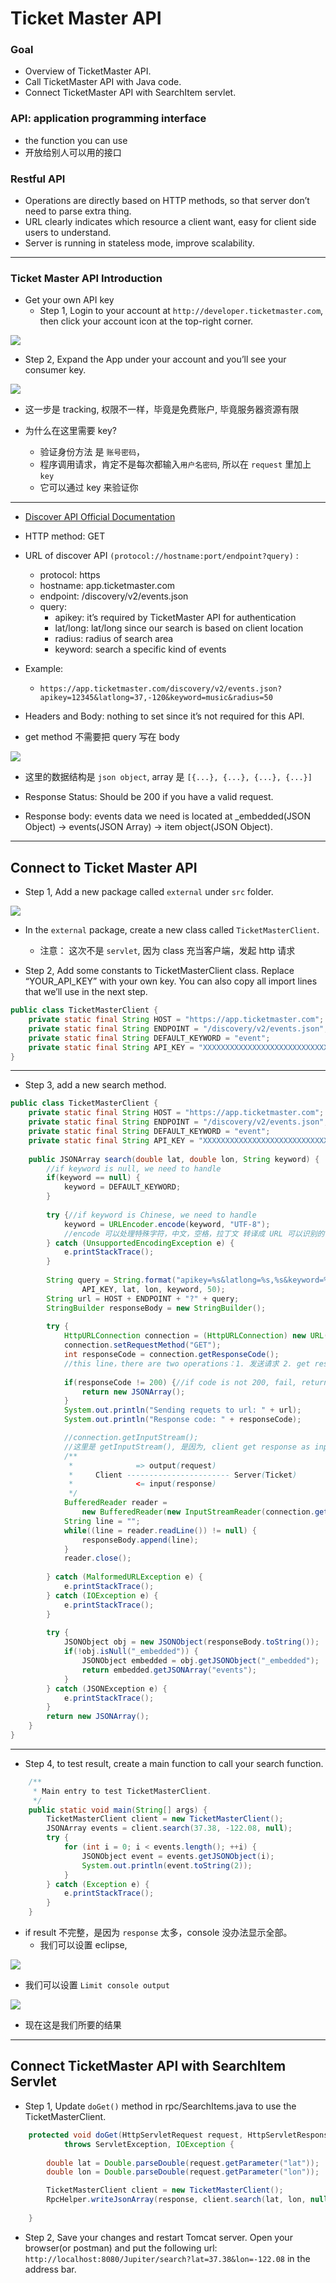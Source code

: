 # Ticket Master API


### Goal

- Overview of TicketMaster API.
- Call TicketMaster API with Java code.
- Connect TicketMaster API with SearchItem servlet.

### API: application programming interface

- the function you can use
- 开放给别人可以用的接口


### Restful API

- Operations are directly based on HTTP methods, so that server don’t need to parse extra thing.
- URL clearly indicates which resource a client want, easy for client side users to understand.
- Server is running in stateless mode, improve scalability.


---

###  Ticket Master API Introduction

- Get your own API key 
  - Step 1, Login to your account at `http://developer.ticketmaster.com`, 
    then click your account icon at the top-right corner.

![](img/2020-07-25-17-17-41.png)


- Step 2, Expand the App under your account and you’ll see your consumer key.

![](img/2020-07-25-17-19-40.png)


- 这一步是 tracking, 权限不一样，毕竟是免费账户, 毕竟服务器资源有限

- 为什么在这里需要 key?
  - 验证身份方法 是 `账号密码`，
  - 程序调用请求，肯定不是每次都输入`用户名密码`, 所以在 `request` 里加上 `key`
  - 它可以通过 key 来验证你


---

- [Discover API Official Documentation](https://developer.ticketmaster.com/products-and-docs/apis/discovery-api/v2/)


- HTTP method: GET
- URL of discover API `(protocol://hostname:port/endpoint?query)` :
  -	protocol: https
  -	hostname: app.ticketmaster.com
  -	endpoint: /discovery/v2/events.json
  -	query:
    - apikey: it’s required by TicketMaster API for authentication
    - lat/long: lat/long since our search is based on client location
    - radius: radius of search area
    - keyword: search a specific kind of events
    

- Example:
  - `https://app.ticketmaster.com/discovery/v2/events.json?apikey=12345&latlong=37,-120&keyword=music&radius=50`

- Headers and Body: nothing to set since it’s not required for this API.

- get method 不需要把 query 写在 body

![](img/2020-07-25-17-55-58.png)

- 这里的数据结构是 `json object`, array 是 `[{...}, {...}, {...}, {...}]`

- Response Status: Should be 200 if you have a valid request.

- Response body: events data we need is located at 
  _embedded(JSON Object) -> events(JSON Array) -> item object(JSON Object).

---

## Connect to Ticket Master API

- Step 1, Add a new package called `external` under `src` folder. 

![](img/2020-07-25-18-04-54.png)

- In the `external` package, create a new class called `TicketMasterClient`.
  - 注意： 这次不是 `servlet`, 因为 class 充当客户端，发起 http 请求


- Step 2, Add some constants to TicketMasterClient class. Replace “YOUR_API_KEY” 
  with your own key. You can also copy all import lines that we’ll use in the next step.

```java
public class TicketMasterClient {
	private static final String HOST = "https://app.ticketmaster.com";
	private static final String ENDPOINT = "/discovery/v2/events.json";
	private static final String DEFAULT_KEYWORD = "event";
	private static final String API_KEY = "XXXXXXXXXXXXXXXXXXXXXXXXXXXXXX";
}
```

---

- Step 3, add a new search method.

```java
public class TicketMasterClient {
	private static final String HOST = "https://app.ticketmaster.com";
	private static final String ENDPOINT = "/discovery/v2/events.json";
	private static final String DEFAULT_KEYWORD = "event";
	private static final String API_KEY = "XXXXXXXXXXXXXXXXXXXXXXXXXXXXXXXX";
	
	public JSONArray search(double lat, double lon, String keyword) {
		//if keyword is null, we need to handle
		if(keyword == null) {
			keyword = DEFAULT_KEYWORD;
		}
		
		try {//if keyword is Chinese, we need to handle			
			keyword = URLEncoder.encode(keyword, "UTF-8");
			//encode 可以处理特殊字符，中文，空格，拉丁文 转译成 URL 可以识别的字符
		} catch (UnsupportedEncodingException e) {
			e.printStackTrace();
		}
		
		String query = String.format("apikey=%s&latlong=%s,%s&keyword=%s&radius=%s",
				API_KEY, lat, lon, keyword, 50);
		String url = HOST + ENDPOINT + "?" + query;
		StringBuilder responseBody = new StringBuilder();
		
		try {
			HttpURLConnection connection = (HttpURLConnection) new URL(url).openConnection();
			connection.setRequestMethod("GET");
			int responseCode = connection.getResponseCode();
			//this line，there are two operations：1. 发送请求 2. get response code 
			
			if(responseCode != 200) {//if code is not 200, fail, return empty 
				return new JSONArray();
			}
			System.out.println("Sending requets to url: " + url);
			System.out.println("Response code: " + responseCode);

			//connection.getInputStream();
			//这里是 getInputStream(), 是因为, client get response as input
			/**              
			 *              => output(request)
			 *     Client ----------------------- Server(Ticket)
			 *              <= input(response)
			 */
			BufferedReader reader = 
                new BufferedReader(new InputStreamReader(connection.getInputStream()));
			String line = "";
			while((line = reader.readLine()) != null) {
				responseBody.append(line);
			}
			reader.close();
			
		} catch (MalformedURLException e) {
			e.printStackTrace();
		} catch (IOException e) {
			e.printStackTrace();
		}
		
		try {
			JSONObject obj = new JSONObject(responseBody.toString());
			if(!obj.isNull("_embedded")) {
				JSONObject embedded = obj.getJSONObject("_embedded");	
				return embedded.getJSONArray("events");
			}
		} catch (JSONException e) {
			e.printStackTrace();
		}
		return new JSONArray();
	}
}
```

---

- Step 4, to test result, create a main function to call your search function.

```java
	/**
	 * Main entry to test TicketMasterClient.
	 */
	public static void main(String[] args) {
		TicketMasterClient client = new TicketMasterClient();
		JSONArray events = client.search(37.38, -122.08, null);
		try {
			for (int i = 0; i < events.length(); ++i) {
				JSONObject event = events.getJSONObject(i);
				System.out.println(event.toString(2));
			}
		} catch (Exception e) {
			e.printStackTrace();
		}	
	}	
```

- if result 不完整，是因为 `response` 太多，console 没办法显示全部。
  - 我们可以设置 eclipse, 

![](img/2020-07-25-20-30-50.png)

- 我们可以设置 `Limit console output`

![](img/2020-07-25-20-31-40.png)

- 现在这是我们所要的结果

---


## Connect TicketMaster API with SearchItem Servlet

- Step 1, Update `doGet()` method in rpc/SearchItems.java to use the TicketMasterClient.

```java
	protected void doGet(HttpServletRequest request, HttpServletResponse response)
			throws ServletException, IOException {
		
		double lat = Double.parseDouble(request.getParameter("lat"));
		double lon = Double.parseDouble(request.getParameter("lon"));

		TicketMasterClient client = new TicketMasterClient();
		RpcHelper.writeJsonArray(response, client.search(lat, lon, null));
		
	}
```

- Step 2, Save your changes and restart Tomcat server. Open your browser(or postman) and 
  put the following url: `http://localhost:8080/Jupiter/search?lat=37.38&lon=-122.08` 
  in the address bar.



























